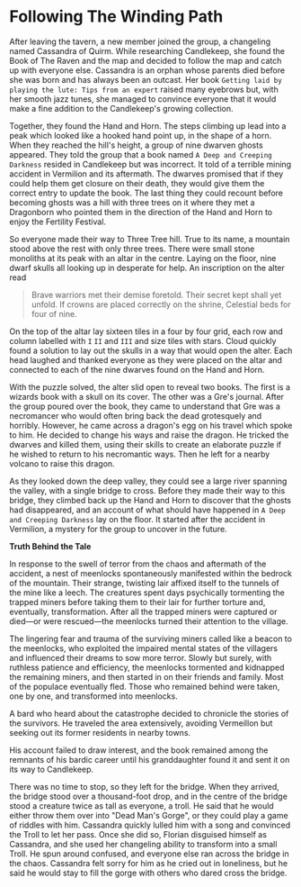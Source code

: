 # Following The Winding Path

After leaving the tavern, a new member joined the group, a changeling named Cassandra of Quirm. While researching Candlekeep, she found the Book of The Raven and the map and decided to follow the map and catch up with everyone else. Cassandra is an orphan whose parents died before she was born and has always been an outcast. Her book `Getting laid by playing the lute: Tips from an expert` raised many eyebrows but, with her smooth jazz tunes, she managed to convince everyone that it would make a fine addition to the Candlekeep's growing collection.

Together, they found the Hand and Horn. The steps climbing up lead into a peak which looked like a hooked hand point up, in the shape of a horn. When they reached the hill's height, a group of nine dwarven ghosts appeared. They told the group that a book named `A Deep and Creeping Darkness` resided in Candlekeep but was incorrect. It told of a terrible mining accident in Vermilion and its aftermath. The dwarves promised that if they could help them get closure on their death, they would give them the correct entry to update the book. The last thing they could recount before becoming ghosts was a hill with three trees on it where they met a Dragonborn who pointed them in the direction of the Hand and Horn to enjoy the Fertility Festival.

So everyone made their way to Three Tree hill. True to its name, a mountain stood above the rest with only three trees. There were small stone monoliths at its peak with an altar in the centre. Laying on the floor, nine dwarf skulls all looking up in desperate for help. An inscription on the alter read

> Brave warriors met their demise foretold.
> Their secret kept shall yet unfold.
> If crowns are placed correctly on the shrine,
> Celestial beds for four of nine.

On the top of the altar lay sixteen tiles in a four by four grid, each row and column labelled with `I` `II` and `III` and size tiles with stars. Cloud quickly found a solution to lay out the skulls in a way that would open the alter. Each head laughed and thanked everyone as they were placed on the altar and connected to each of the nine dwarves found on the Hand and Horn.

With the puzzle solved, the alter slid open to reveal two books. The first is a wizards book with a skull on its cover. The other was a Gre's journal. After the group poured over the book, they came to understand that Gre was a necromancer who would often bring back the dead grotesquely and horribly. However, he came across a dragon's egg on his travel which spoke to him. He decided to change his ways and raise the dragon. He tricked the dwarves and killed them, using their skills to create an elaborate puzzle if he wished to return to his necromantic ways. Then he left for a nearby volcano to raise this dragon.

As they looked down the deep valley, they could see a large river spanning the valley, with a single bridge to cross. Before they made their way to this bridge, they climbed back up the Hand and Horn to discover that the ghosts had disappeared, and an account of what should have happened in `A Deep and Creeping Darkness` lay on the floor. It started after the accident in Vermilion, a mystery for the group to uncover in the future.

**Truth Behind the Tale**

In response to the swell of terror from the chaos and aftermath of the accident, a nest of meenlocks spontaneously manifested within the bedrock of the mountain. Their strange, twisting lair affixed itself to the tunnels of the mine like a leech. The creatures spent days psychically tormenting the trapped miners before taking them to their lair for further torture and, eventually, transformation. After all the trapped miners were captured or died—or were rescued—the meenlocks turned their attention to the village.

The lingering fear and trauma of the surviving miners called like a beacon to the meenlocks, who exploited the impaired mental states of the villagers and influenced their dreams to sow more terror. Slowly but surely, with ruthless patience and efficiency, the meenlocks tormented and kidnapped the remaining miners, and then started in on their friends and family. Most of the populace eventually fled. Those who remained behind were taken, one by one, and transformed into meenlocks.

A bard who heard about the catastrophe decided to chronicle the stories of the survivors. He traveled the area extensively, avoiding Vermeillon but seeking out its former residents in nearby towns.

His account failed to draw interest, and the book remained among the remnants of his bardic career until his granddaughter found it and sent it on its way to Candlekeep.

There was no time to stop, so they left for the bridge. When they arrived, the bridge stood over a thousand-foot drop, and in the centre of the bridge stood a creature twice as tall as everyone, a troll. He said that he would either throw them over into "Dead Man's Gorge", or they could play a game of riddles with him. Cassandra quickly lulled him with a song and convinced the Troll to let her pass. Once she did so, Florian disguised himself as Cassandra, and she used her changeling ability to transform into a small Troll. He spun around confused, and everyone else ran across the bridge in the chaos. Cassandra felt sorry for him as he cried out in loneliness, but he said he would stay to fill the gorge with others who dared cross the bridge.
